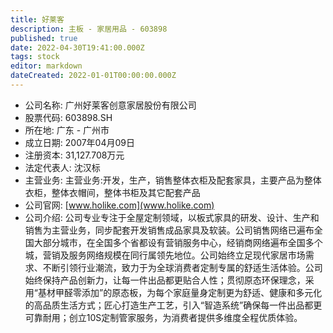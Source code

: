 ```yaml
---
title: 好莱客
description: 主板 - 家居用品 - 603898
published: true
date: 2022-04-30T19:41:00.000Z
tags: stock
editor: markdown
dateCreated: 2022-01-01T00:00:00.000Z
---
```


- 公司名称: 广州好莱客创意家居股份有限公司
- 股票代码: 603898.SH
- 所在地: 广东 - 广州市
- 成立日期: 2007年04月09日
- 注册资本: 31,127.708万元
- 法定代表人: 沈汉标
- 主营业务: 主营业务:开发，生产，销售整体衣柜及配套家具，主要产品为整体衣柜，整体衣帽间，整体书柜及其它配套产品
- 公司官网: [www.holike.com](www.holike.com)
- 公司介绍: 公司专业专注于全屋定制领域，以板式家具的研发、设计、生产和销售为主营业务，同步配套开发销售成品家具及软装。公司销售网络已遍布全国大部分城市，在全国多个省都设有营销服务中心，经销商网络遍布全国多个城，营销及服务网络规模在同行属领先地位。公司始终立足现代家居市场需求、不断引领行业潮流，致力于为全球消费者定制专属的舒适生活体验。公司始终保持产品创新力，让每一件出品都更贴合人性；贯彻原态环保理念，采用“基材甲醛零添加”的原态板，为每个家庭量身定制更为舒适、健康和多元化的高品质生活方式；匠心打造生产工艺，引入“智造系统”确保每一件出品都更可靠耐用；创立10S定制管家服务，为消费者提供多维度全程优质体验。


